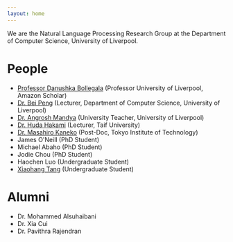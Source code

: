 ```yaml
---
layout: home
---
```


We are the Natural Language Processing Research Group at the Department of Computer Science, University of Liverpool.

# People
- [Professor Danushka Bollegala](https://danushka.net/) (Professor University of Liverpool, Amazon Scholar)
- [Dr. Bei Peng](https://beipeng.github.io/) (Lecturer, Department of Computer Science, University of Liverpool)
- [Dr. Angrosh Mandya](https://scholar.google.com/citations?user=V2IwYWQAAAAJ&hl=en) (University Teacher, University of Liverpool)
- [Dr. Huda Hakami](https://scholar.google.com/citations?user=c1M8KpwAAAAJ&hl=en) (Lecturer, Taif University)
- [Dr. Masahiro Kaneko](https://sites.google.com/view/masahirokaneko) (Post-Doc, Tokyo Institute of Technology)
- James O'Neill (PhD Student)
- Michael Abaho (PhD Student)
- Jodie Chou (PhD Student)
- Haochen Luo (Undergraduate Student)
- [Xiaohang Tang](https://xiaohang-tang.github.io/) (Undergraduate Student)


# Alumni
- Dr. Mohammed Alsuhaibani
- Dr. Xia Cui
- Dr. Pavithra Rajendran


